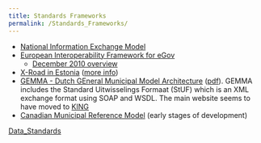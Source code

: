 ```yaml
---
title: Standards Frameworks
permalink: /Standards_Frameworks/
---
```


-   [National Information Exchange Model](http://www.niem.gov)
-   [European Interoperability Framework for eGov](http://ec.europa.eu/idabc/en/document/2319/5644.html)
    -   [December 2010 overview](https://docs.google.com/viewer?url=http://ec.europa.eu/isa/strategy/doc/annex_ii_eif_en.pdf&chrome=true)
-   [X-Road in Estonia](http://www.ria.ee/27309) ([more info](http://docs.google.com/viewer?url=http://www.ria.ee/public/x_tee/xtee_mess.ppt))
-   [GEMMA - Dutch GEneral Municipal Model Architecture](http://www.egem-iteams.nl/about-gemma) ([pdf](http://www.egem-iteams.nl/system/files/Boekje_verdieping_Malmo.pdf)). GEMMA includes the Standard Uitwisselings Formaat (StUF) which is an XML exchange format using SOAP and WSDL. The main website seems to have moved to [KING](http://www.kinggemeenten.nl/king-kwaliteitsinstituut-nederlandse-gemeenten/e-dienstverlening-verbeteren/gemma)
-   [Canadian Municipal Reference Model](http://www.misa.on.ca/en/municipalinterface/municipalinterface.asp) (early stages of development)

[Data_Standards](/Category:Data_Standards "wikilink")
